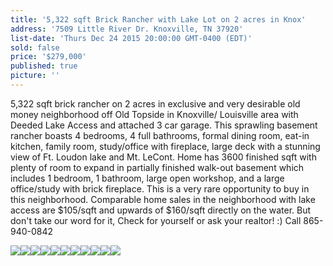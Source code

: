 ```yaml
---
title: '5,322 sqft Brick Rancher with Lake Lot on 2 acres in Knox'
address: '7509 Little River Dr. Knoxville, TN 37920'
list-date: 'Thurs Dec 24 2015 20:00:00 GMT-0400 (EDT)'
sold: false
price: '$279,000'
published: true
picture: ''
---
```


5,322 sqft brick rancher on 2 acres in exclusive and very desirable old money neighborhood off Old Topside in Knoxville/ Louisville area with Deeded Lake Access and attached 3 car garage. This sprawling basement rancher boasts 4 bedrooms, 4 full bathrooms, formal dining room, eat-in kitchen, family room, study/office with fireplace, large deck with a stunning view of Ft. Loudon lake and Mt. LeCont. Home has 3600 finished sqft with plenty of room to expand in partially finished walk-out basement which includes 1 bedroom, 1 bathroom, large open workshop, and a large office/study with brick fireplace. This is a very rare opportunity to buy in this neighborhood. Comparable home sales in the neighborhood with lake access are $105/sqft and upwards of $160/sqft directly on the water. But don't take our word for it, Check for yourself or ask your realtor! :) Call 865-940-0842

![](/uploads/versions/1---x----1280-960x---.jpg)![](/uploads/versions/2---x----1280-960x---.jpg)![](/uploads/versions/3---x----1280-960x---.jpg)![](/uploads/versions/4---x----1280-960x---.jpg)![](/uploads/versions/5---x----1280-960x---.jpg)![](/uploads/versions/6---x----1280-960x---.jpg)![](/uploads/versions/7---x----1280-960x---.jpg)![](/uploads/versions/8---x----1280-960x---.jpg)![](/uploads/versions/9---x----1280-960x---.jpg)![](/uploads/versions/10---x----640-480x---.jpg)![](/uploads/versions/11---x----1280-960x---.jpg)